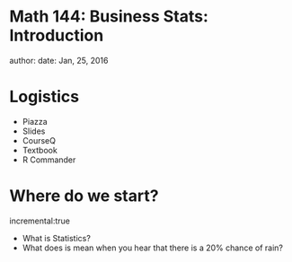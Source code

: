 Math 144: Business Stats: Introduction
========================================================
author: 
date: Jan, 25, 2016

Logistics
===
* Piazza
* Slides
* CourseQ
* Textbook
* R Commander

Where do we start?
===
incremental:true

* What is Statistics?
* What does is mean when you hear that there is a 20% chance of rain?

